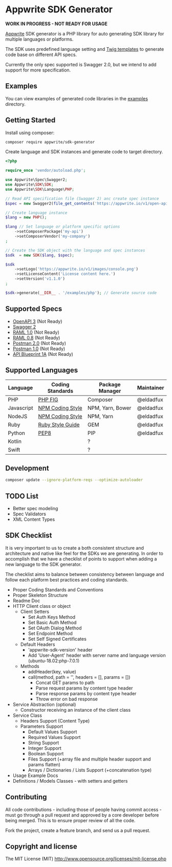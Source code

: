 # Appwrite SDK Generator

**WORK IN PROGRESS - NOT READY FOR USAGE**

[Appwrite](https://appwrite.io) SDK generator is a PHP library for auto generating SDK library for multiple languages or platforms.

The SDK uses predefined language setting and [Twig templates](https://twig.symfony.com/) to generate code base on different API specs.

Currently the only spec supported is Swagger 2.0, but we intend to add support for more specification. 

## Examples

You can view examples of generated code libraries in the [examples](examples) directory.

## Getting Started

Install using composer:
```bash
composer require appwrite/sdk-generator
```

Create language and SDK instances and generate code to target directory.

```php
<?php

require_once 'vendor/autoload.php';

use Appwrite\Spec\Swagger2;
use Appwrite\SDK\SDK;
use Appwrite\SDK\Language\PHP;

// Read API specification file (Swagger 2) anc create spec instance
$spec = new Swagger2(file_get_contents('https://appwrite.io/v1/open-api-2.json?extension=1'));

// Create language instance
$lang = new PHP();

$lang // Set language or platform specific options
    ->setComposerPackage('my-api')
    ->setComposerVendor('my-company')
;

// Create the SDK object with the language and spec instances
$sdk  = new SDK($lang, $spec);

$sdk
    ->setLogo('https://appwrite.io/v1/images/console.png')
    ->setLicenseContent('License content here.')
    ->setVersion('v1.1.0')
;

$sdk->generate(__DIR__ . '/examples/php'); // Generate source code

```

## Supported Specs

* [OpenAPI 3](https://github.com/OAI/OpenAPI-Specification/blob/master/versions/3.0.2.md) (Not Ready)
* [Swagger 2](https://github.com/OAI/OpenAPI-Specification/blob/master/versions/2.0.md)
* [RAML 1.0](https://raml.org/) (Not Ready)
* [RAML 0.8](https://raml.org/) (Not Ready)
* [Postman 2.0](https://schema.getpostman.com/json/collection/v2.0.0/docs/index.html) (Not Ready)
* [Postman 1.0](https://schema.getpostman.com/json/collection/v1.0.0/docs/index.html) (Not Ready)
* [API Blueprint 1A](https://github.com/apiaryio/api-blueprint/blob/master/API%20Blueprint%20Specification.md) (Not Ready)

## Supported Languages

| Language   |  Coding Standards   |  Package Manager   |   Maintainer   |
|------------|------------------|-----------------|------------|
| PHP   |   [PHP FIG](https://www.php-fig.org/)   |   Composer   |   @eldadfux   |
| Javascript   |   [NPM Coding Style](https://docs.npmjs.com/misc/coding-style)   |   NPM, Yarn, Bower   |   @eldadfux   |
| NodeJS   |   [NPM Coding Style](https://docs.npmjs.com/misc/coding-style)   |   NPM, Yarn   |   @eldadfux   |
| Ruby   |  [Ruby Style Guide](https://github.com/rubocop-hq/ruby-style-guide) |   GEM   |   @eldadfux   |
| Python   |   [PEP8](https://www.python.org/dev/peps/pep-0008/)   |   PIP   |   @eldadfux   |
| Kotlin   |   |   ?   |   |
| Swift   |   |   ?   |   |

## Development

```bash
composer update --ignore-platform-reqs --optimize-autoloader
```

## TODO List

* Better spec modeling
* Spec Validators
* XML Content Types
    
## SDK Checklist

It is very important to us to create a both consistent structure and architecture and native like feel for the SDKs we are generating.
In order to accomplish that we have a checklist of points to support when adding a new language to the SDK generator.

The checklist aims to balance between consistency between language and follow each platform best practices and coding standards.

* Proper Coding Standards and Conventions
* Proper Skeleton Structure
* Readme Doc
* HTTP Client class or object
    * Client Setters
        * Set Auth Keys Method
        * Set Basic Auth Method
        * Set OAuth Dialog Method
        * Set Endpoint Method
        * Set Self Signed Certificates
    * Default Headers
        * 'appwrite-sdk-version' header
        * Add 'User-Agent' header with server name and language version (ubuntu-18.02:php-7.0.1)
    * Methods
        * addHeader(key, value)
        * call(method, path = '', headers = [], params = [])
            * Concat GET params to path
            * Parse request params by content type header
            * Parse response params by content type header
            * Throw error on bad response
* Service Abstraction (optional)
    * Constructor receiving an instance of the client class 
* Service Class
    * Headers Support (Content Type)
    * Parameters Support
        * Default Values Support
        * Required Values Support
        * String Support
        * Integer Support
        * Boolean Support
        * Files Support (+array file and multiple header support and params flatten)
        * Arrays / Dictionaries / Lists Support (+concatenation type)
* Usage Example Docs
* Definitions / Models Classes - with setters and getters

## Contributing

All code contributions - including those of people having commit access - must go through a pull request and approved by a core developer before being merged. This is to ensure proper review of all the code.

Fork the project, create a feature branch, and send us a pull request.

## Copyright and license

The MIT License (MIT) http://www.opensource.org/licenses/mit-license.php
